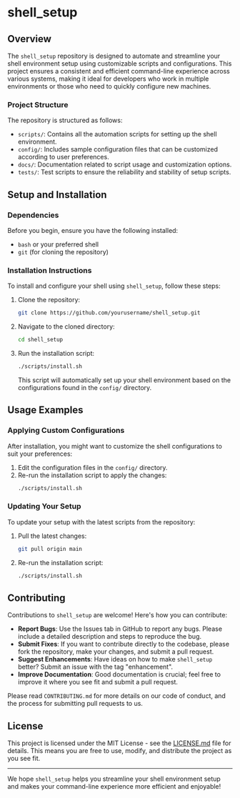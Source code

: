 # shell_setup

## Overview
The `shell_setup` repository is designed to automate and streamline your shell environment setup using customizable scripts and configurations. This project ensures a consistent and efficient command-line experience across various systems, making it ideal for developers who work in multiple environments or those who need to quickly configure new machines.

### Project Structure
The repository is structured as follows:
- `scripts/`: Contains all the automation scripts for setting up the shell environment.
- `config/`: Includes sample configuration files that can be customized according to user preferences.
- `docs/`: Documentation related to script usage and customization options.
- `tests/`: Test scripts to ensure the reliability and stability of setup scripts.

## Setup and Installation

### Dependencies
Before you begin, ensure you have the following installed:
- `bash` or your preferred shell
- `git` (for cloning the repository)

### Installation Instructions
To install and configure your shell using `shell_setup`, follow these steps:

1. Clone the repository:
   ```bash
   git clone https://github.com/yourusername/shell_setup.git
   ```
2. Navigate to the cloned directory:
   ```bash
   cd shell_setup
   ```
3. Run the installation script:
   ```bash
   ./scripts/install.sh
   ```
   This script will automatically set up your shell environment based on the configurations found in the `config/` directory.

## Usage Examples

### Applying Custom Configurations
After installation, you might want to customize the shell configurations to suit your preferences:
1. Edit the configuration files in the `config/` directory.
2. Re-run the installation script to apply the changes:
   ```bash
   ./scripts/install.sh
   ```

### Updating Your Setup
To update your setup with the latest scripts from the repository:
1. Pull the latest changes:
   ```bash
   git pull origin main
   ```
2. Re-run the installation script:
   ```bash
   ./scripts/install.sh
   ```

## Contributing

Contributions to `shell_setup` are welcome! Here's how you can contribute:
- **Report Bugs**: Use the Issues tab in GitHub to report any bugs. Please include a detailed description and steps to reproduce the bug.
- **Submit Fixes**: If you want to contribute directly to the codebase, please fork the repository, make your changes, and submit a pull request.
- **Suggest Enhancements**: Have ideas on how to make `shell_setup` better? Submit an issue with the tag "enhancement".
- **Improve Documentation**: Good documentation is crucial; feel free to improve it where you see fit and submit a pull request.

Please read `CONTRIBUTING.md` for more details on our code of conduct, and the process for submitting pull requests to us.

## License

This project is licensed under the MIT License - see the [LICENSE.md](LICENSE.md) file for details. This means you are free to use, modify, and distribute the project as you see fit.

---

We hope `shell_setup` helps you streamline your shell environment setup and makes your command-line experience more efficient and enjoyable!